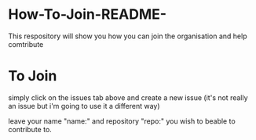 # How-To-Join-README-
This respository will show you how you can join the organisation and help comtribute

# To Join
simply click on the issues tab above and create a new issue (it's not really an issue but i'm going to use it a different way) 

leave your name "name:<username>" and repository "repo:<repository>" you wish to beable to contribute to. 

